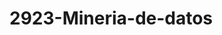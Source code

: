 # 2923-Mineria-de-datos

<!--Formato de descripción de repositorios-->
<!----Notas---->
<!----Separador de las notas---->
<!----Directorio con descripcion de los programas---->
<!----Separador del directorio con descripcion de los programas---->

<!---
AplicacionWeb - 15/06/23
ConsoleApp1 - 19/06/23
ServidorWeb - 22/06/23
SpiderDemo - 01/07/23
PruebaML - 27/07/23
--->